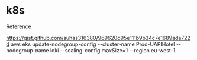 # k8s

Reference

https://gist.github.com/suhas316380/969620d95e111b9b34c7e1689ada722d
aws eks update-nodegroup-config --cluster-name Prod-UAPIHotel --nodegroup-name loki --scaling-config maxSize=1 --region eu-west-1
